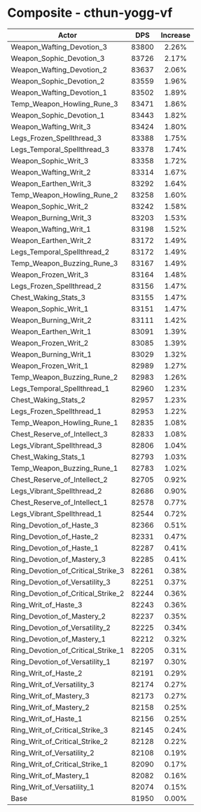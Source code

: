 # Composite - cthun-yogg-vf
| Actor | DPS | Increase |
|---|:---:|:---:|
|Weapon_Wafting_Devotion_3|83800|2.26%|
|Weapon_Sophic_Devotion_3|83726|2.17%|
|Weapon_Wafting_Devotion_2|83637|2.06%|
|Weapon_Sophic_Devotion_2|83559|1.96%|
|Weapon_Wafting_Devotion_1|83502|1.89%|
|Temp_Weapon_Howling_Rune_3|83471|1.86%|
|Weapon_Sophic_Devotion_1|83443|1.82%|
|Weapon_Wafting_Writ_3|83424|1.80%|
|Legs_Frozen_Spellthread_3|83388|1.75%|
|Legs_Temporal_Spellthread_3|83378|1.74%|
|Weapon_Sophic_Writ_3|83358|1.72%|
|Weapon_Wafting_Writ_2|83314|1.67%|
|Weapon_Earthen_Writ_3|83292|1.64%|
|Temp_Weapon_Howling_Rune_2|83258|1.60%|
|Weapon_Sophic_Writ_2|83242|1.58%|
|Weapon_Burning_Writ_3|83203|1.53%|
|Weapon_Wafting_Writ_1|83198|1.52%|
|Weapon_Earthen_Writ_2|83172|1.49%|
|Legs_Temporal_Spellthread_2|83172|1.49%|
|Temp_Weapon_Buzzing_Rune_3|83167|1.49%|
|Weapon_Frozen_Writ_3|83164|1.48%|
|Legs_Frozen_Spellthread_2|83156|1.47%|
|Chest_Waking_Stats_3|83155|1.47%|
|Weapon_Sophic_Writ_1|83151|1.47%|
|Weapon_Burning_Writ_2|83111|1.42%|
|Weapon_Earthen_Writ_1|83091|1.39%|
|Weapon_Frozen_Writ_2|83085|1.39%|
|Weapon_Burning_Writ_1|83029|1.32%|
|Weapon_Frozen_Writ_1|82989|1.27%|
|Temp_Weapon_Buzzing_Rune_2|82983|1.26%|
|Legs_Temporal_Spellthread_1|82960|1.23%|
|Chest_Waking_Stats_2|82957|1.23%|
|Legs_Frozen_Spellthread_1|82953|1.22%|
|Temp_Weapon_Howling_Rune_1|82835|1.08%|
|Chest_Reserve_of_Intellect_3|82833|1.08%|
|Legs_Vibrant_Spellthread_3|82806|1.04%|
|Chest_Waking_Stats_1|82793|1.03%|
|Temp_Weapon_Buzzing_Rune_1|82783|1.02%|
|Chest_Reserve_of_Intellect_2|82705|0.92%|
|Legs_Vibrant_Spellthread_2|82686|0.90%|
|Chest_Reserve_of_Intellect_1|82578|0.77%|
|Legs_Vibrant_Spellthread_1|82544|0.72%|
|Ring_Devotion_of_Haste_3|82366|0.51%|
|Ring_Devotion_of_Haste_2|82331|0.47%|
|Ring_Devotion_of_Haste_1|82287|0.41%|
|Ring_Devotion_of_Mastery_3|82285|0.41%|
|Ring_Devotion_of_Critical_Strike_3|82261|0.38%|
|Ring_Devotion_of_Versatility_3|82251|0.37%|
|Ring_Devotion_of_Critical_Strike_2|82244|0.36%|
|Ring_Writ_of_Haste_3|82243|0.36%|
|Ring_Devotion_of_Mastery_2|82237|0.35%|
|Ring_Devotion_of_Versatility_2|82225|0.34%|
|Ring_Devotion_of_Mastery_1|82212|0.32%|
|Ring_Devotion_of_Critical_Strike_1|82205|0.31%|
|Ring_Devotion_of_Versatility_1|82197|0.30%|
|Ring_Writ_of_Haste_2|82191|0.29%|
|Ring_Writ_of_Versatility_3|82174|0.27%|
|Ring_Writ_of_Mastery_3|82173|0.27%|
|Ring_Writ_of_Mastery_2|82158|0.25%|
|Ring_Writ_of_Haste_1|82156|0.25%|
|Ring_Writ_of_Critical_Strike_3|82145|0.24%|
|Ring_Writ_of_Critical_Strike_2|82128|0.22%|
|Ring_Writ_of_Versatility_2|82108|0.19%|
|Ring_Writ_of_Critical_Strike_1|82090|0.17%|
|Ring_Writ_of_Mastery_1|82082|0.16%|
|Ring_Writ_of_Versatility_1|82074|0.15%|
|Base|81950|0.00%|
